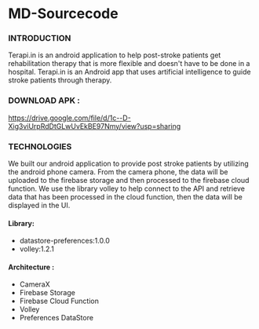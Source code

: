 # MD-Sourcecode

### INTRODUCTION
Terapi.in is an android application to help post-stroke patients get rehabilitation therapy that is more flexible and doesn't have to be done in a hospital. Terapi.in is an Android app that uses artificial intelligence to guide stroke patients through therapy.

### DOWNLOAD APK :
https://drive.google.com/file/d/1c--D-Xig3viUrpRdDtGLwUvEkBE97Nmy/view?usp=sharing

### TECHNOLOGIES
We built our android application to provide post stroke patients by utilizing the android phone camera. From the camera phone, the data will be uploaded to the firebase storage and then processed to the firebase cloud function. We use the library volley to help connect to the API and retrieve data that has been processed in the cloud function, then the data will be displayed in the UI.

#### Library:
- datastore-preferences:1.0.0
- volley:1.2.1

#### Architecture : 
- CameraX
- Firebase Storage 
- Firebase Cloud Function 
- Volley 
- Preferences DataStore

